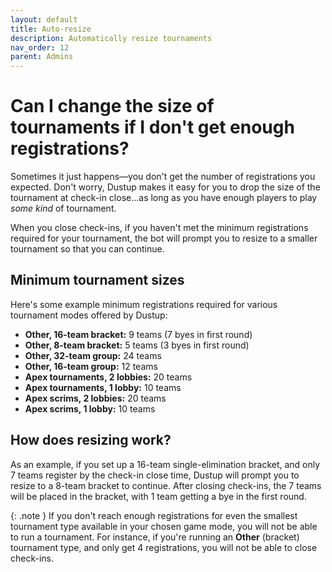 ```yaml
---
layout: default
title: Auto-resize
description: Automatically resize tournaments
nav_order: 12
parent: Admins
---
```


# Can I change the size of tournaments if I don't get enough registrations?

Sometimes it just happens—you don't get the number of registrations you expected. Don't worry, Dustup makes it easy for you to drop the size of the tournament at check-in close...as long as you have enough players to play _some kind_ of tournament. 

When you close check-ins, if you haven't met the minimum registrations required for your tournament, the bot will prompt you to resize to a smaller tournament so that you can continue.

## Minimum tournament sizes
Here's some example minimum registrations required for various tournament modes offered by Dustup:
* **Other, 16-team bracket:** 9 teams (7 byes in first round)
* **Other, 8-team bracket:** 5 teams (3 byes in first round)
* **Other, 32-team group:** 24 teams
* **Other, 16-team group:** 12 teams
* **Apex tournaments, 2 lobbies:** 20 teams
* **Apex tournaments, 1 lobby:** 10 teams
* **Apex scrims, 2 lobbies:** 20 teams
* **Apex scrims, 1 lobby:** 10 teams
 
## How does resizing work? 
As an example, if you set up a 16-team single-elimination bracket, and only 7 teams register by the check-in close time, Dustup will prompt you to resize to a 8-team bracket to continue. After closing check-ins, the 7 teams will be placed in the bracket, with 1 team getting a bye in the first round.

{: .note }
If you don't reach enough registrations for even the smallest tournament type available in your chosen game mode, you will not be able to run a tournament. For instance, if you're running an **Other** (bracket) tournament type, and only get 4 registrations, you will not be able to close check-ins.

